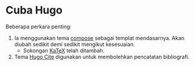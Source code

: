 # Cuba Hugo

Beberapa perkara penting:
1. Ia menggunakan tema [compose](https://github.com/onweru/compose) sebagai templat mendasarnya. Akan diubah sedikit demi sedikit mengikut kesesuaian.
    - Sokongan [KaTeX](https://katex.org) telah ditambah.
2. Tema [Hugo Cite](https://github.com/loup-brun/hugo-cite) digunakan untuk membolehkan pencatatan bibliografi.
